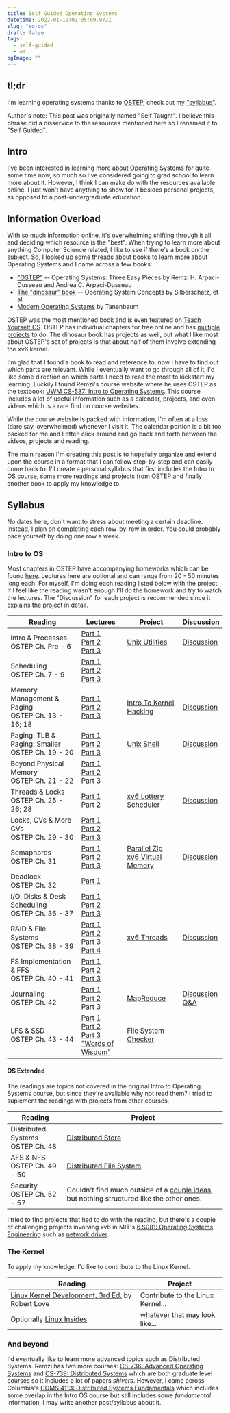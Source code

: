 ```yaml
---
title: Self Guided Operating Systems
datetime: 2022-01-12T02:05:09.972Z
slug: "sg-os"
draft: false
tags:
  - self-guided
  - os
ogImage: ""
---
```


## tl;dr

I'm learning operating systems thanks to [OSTEP](https://pages.cs.wisc.edu/~remzi/OSTEP/), check out my ["syllabus"](#syllabus).

Author's note: This post was originally named "Self Taught". I believe this phrase did a disservice to the resources mentioned here so I renamed it to "Self Guided".

## Intro

I've been interested in learning more about Operating Systems for quite some time now, so much so I've considered going to grad school to learn more about it. However, I think I can make do with the resources available online. I just won't have anything to show for it besides personal projects, as opposed to a post-undergraduate education.

## Information Overload

With so much information online, it's overwhelming shifting through it all and deciding which resource is the "best". When trying to learn more about anything Computer Science related, I like to see if there's a book on the subject. So, I looked up some threads about books to learn more about Operating Systems and I came across a few books:

- ["OSTEP"](https://pages.cs.wisc.edu/~remzi/OSTEP/) -- Operating Systems: Three Easy Pieces by Remzi H. Arpaci-Dusseau and Andrea C. Arpaci-Dusseau
- [The "dinosaur" book](https://codex.cs.yale.edu/avi/os-book/OS10/index.html) -- Operating System Concepts by Silberschatz, et al.
- [Modern Operating Systems](https://www.pearson.com/us/higher-education/program/Tanenbaum-Modern-Operating-Systems-4th-Edition/PGM80736.html) by Tanenbaum

OSTEP was the most mentioned book and is even featured on [Teach Yourself CS](https://teachyourselfcs.com/#operating-systems). OSTEP has individual chapters for free online and has [multiple projects](https://github.com/remzi-arpacidusseau/ostep-projects) to do. The dinosaur book has projects as well, but what I like most about OSTEP's set of projects is that about half of them involve extending the xv6 kernel.

I'm glad that I found a book to read and reference to, now I have to find out which parts are relevant. While I eventually want to go through all of it, I'd like some direction on which parts I need to read the most to kickstart my learning. Luckily I found Remzi's course website where he uses OSTEP as the textbook: [UWM CS-537: Intro to Operating Systems](https://pages.cs.wisc.edu/~remzi/Classes/537/Spring2018/). This course includes a lot of useful information such as a calendar, projects, and even videos which is a rare find on course websites.

While the course website is packed with information, I'm often at a loss (dare say, overwhelmed) whenever I visit it. The calendar portion is a bit too packed for me and I often click around and go back and forth between the videos, projects and reading.

The main reason I'm creating this post is to hopefully organize and extend upon the course in a format that I can follow step-by-step and can easily come back to. I'll create a personal syllabus that first includes the Intro to OS course, some more readings and projects from OSTEP and finally another book to apply my knowledge to.

## Syllabus

No dates here, don't want to stress about meeting a certain deadline. Instead, I plan on completing each row-by-row in order. You could probably pace yourself by doing one row a week.

### Intro to OS

Most chapters in OSTEP have accompanying homeworks which can be found [here](https://github.com/remzi-arpacidusseau/ostep-homework/). Lectures here are optional and can range from 20 - 50 minutes long each. For myself, I'm doing each reading listed below with the project. If I feel like the reading wasn't enough I'll do the homework and try to watch the lectures. The "Discussion" for each project is recommended since it explains the project in detail.

| Reading                                             | Lectures                                                                                                                                                                        | Project                                                                                                                                                                                                    | Discussion                                                                        |
| --------------------------------------------------- | ------------------------------------------------------------------------------------------------------------------------------------------------------------------------------- | ---------------------------------------------------------------------------------------------------------------------------------------------------------------------------------------------------------- | --------------------------------------------------------------------------------- |
| Intro & Processes<br>OSTEP Ch. Pre - 6              | [Part 1](https://www.youtube.com/watch?v=3uMbb9dLtlE)<br>[Part 2](https://www.youtube.com/watch?v=K4qbAiC77Yo)<br>[Part 3](https://www.youtube.com/watch?v=LVxN7ZkGh3w)         | [Unix Utilities](https://github.com/remzi-arpacidusseau/ostep-projects/tree/master/initial-utilities)                                                                                                      | [Discussion](https://www.youtube.com/watch?v=rgcq9x8LtGQ)                         |
| Scheduling<br>OSTEP Ch. 7 - 9                       | [Part 1](https://www.youtube.com/watch?v=oTd72Yp2m8w)<br>[Part 2](https://www.youtube.com/watch?v=Q09UgVfragU)<br>[Part 3](https://www.youtube.com/watch?v=fin5-82L-r8)         |
| Memory Management & Paging<br>OSTEP Ch. 13 - 16; 18 | [Part 1](https://youtu.be/cAiwISFta4g)<br>[Part 2](https://youtu.be/I0RIlSN0DzM)<br>[Part 3](https://youtu.be/0WVoWlOT-kY)                                                      | [Intro To Kernel Hacking](https://github.com/remzi-arpacidusseau/ostep-projects/tree/master/initial-xv6)                                                                                                   | [Discussion](https://www.youtube.com/watch?v=vR6z2QGcoo8)                         |
| Paging: TLB & Paging: Smaller<br>OSTEP Ch. 19 - 20  | [Part 1](https://youtu.be/wAx_h3HkIX0)<br>[Part 2](https://youtu.be/7BOXM2XgGO4)<br>[Part 3](https://youtu.be/LprKOBsALGA)                                                      | [Unix Shell](https://github.com/remzi-arpacidusseau/ostep-projects/tree/master/processes-shell)                                                                                                            | [Discussion](https://youtu.be/76PfvXTwF04)                                        |
| Beyond Physical Memory<br>OSTEP Ch. 21 - 22         | [Part 1](https://youtu.be/wAx_h3HkIX0)<br>[Part 2](https://youtu.be/7BOXM2XgGO4)<br>[Part 3](https://youtu.be/LprKOBsALGA)                                                      |
| Threads & Locks<br>OSTEP Ch. 25 - 26; 28            | [Part 1](https://www.youtube.com/watch?v=ggPkFxOTwHY)<br>[Part 2](https://www.youtube.com/watch?v=4tPXkN5nRQs)                                                                  | [xv6 Lottery Scheduler](https://github.com/remzi-arpacidusseau/ostep-projects/tree/master/scheduling-xv6-lottery)                                                                                          | [Discussion](https://www.youtube.com/watch?v=eYfeOT1QYmg)                         |
| Locks, CVs & More CVs<br>OSTEP Ch. 29 - 30          | [Part 1](https://www.youtube.com/watch?v=4PghlMdp9cU)<br>[Part 2](https://www.youtube.com/watch?v=hivv8F-LjzY)<br>[Part 3](https://youtu.be/BoLYvNp2Lc4)                        |
| Semaphores<br>OSTEP Ch. 31                          | [Part 1](https://youtu.be/U1LfmL7f1h8)<br>[Part 2](https://youtu.be/cuY8r8RXqAY)<br>[Part 3](https://youtu.be/WVHRaqom0yo)                                                      | [Parallel Zip](https://github.com/remzi-arpacidusseau/ostep-projects/tree/master/concurrency-pzip)<br>[xv6 Virtual Memory](https://github.com/remzi-arpacidusseau/ostep-projects/tree/master/vm-xv6-intro) | [Discussion](https://www.youtube.com/watch?v=z6dqk6iBBRY)                         |
| Deadlock<br>OSTEP Ch. 32                            | [Part 1](https://youtu.be/Fnp_K63ss44)                                                                                                                                          |                                                                                                                                                                                                            |                                                                                   |
| I/O, Disks & Desk Scheduling<br>OSTEP Ch. 36 - 37   | [Part 1](https://youtu.be/SQz2CTpI-NM)<br>[Part 2](https://youtu.be/15dJR01z82k)<br>[Part 3](https://youtu.be/yErUVST4Fv0)                                                      |                                                                                                                                                                                                            |                                                                                   |
| RAID & File Systems<br>OSTEP Ch. 38 - 39            | [Part 1](https://youtu.be/XF0mKxLrSVs)<br>[Part 2](https://youtu.be/h3WKYo1B19U)<br>[Part 3](https://youtu.be/Mn9g9XWec28)<br>[Part 4](https://youtu.be/EDFoFlzZ8_w)            | [xv6 Threads](https://github.com/remzi-arpacidusseau/ostep-projects/tree/master/concurrency-xv6-threads)                                                                                                   | [Discussion](https://www.youtube.com/watch?v=G9nW9UbkT7s)                         |
| FS Implementation & FFS<br>OSTEP Ch. 40 - 41        | [Part 1](https://youtu.be/QMjJlCqUYW4)<br>[Part 2](https://youtu.be/87vv7nVdTDA)<br>[Part 3](https://youtu.be/5n0AdNuBObU)                                                      |                                                                                                                                                                                                            |                                                                                   |
| Journaling<br>OSTEP Ch. 42                          | [Part 1](https://youtu.be/piwPJ0sLV0Y)<br>[Part 2](https://youtu.be/MgnQV-ss1wc)<br>[Part 3](https://youtu.be/wwvMNItRyl8)                                                      | [MapReduce](https://github.com/remzi-arpacidusseau/ostep-projects/tree/master/concurrency-mapreduce)                                                                                                       | [Discussion](https://youtu.be/tSiJ_oBSOZE)<br>[Q&A](https://youtu.be/jVmWrr8y0Uw) |
| LFS & SSD<br>OSTEP Ch. 43 - 44                      | [Part 1](https://youtu.be/59XSFnXQ-9Q)<br>[Part 2](https://youtu.be/6fbm9u7__L0)<br>[Part 3](https://youtu.be/vvttbstRdj8)<br>["Words of Wisdom"](https://youtu.be/sKTyhqvTUBU) | [File System Checker](https://github.com/remzi-arpacidusseau/ostep-projects/tree/master/filesystems-checker)                                                                                               |                                                                                   |

#### OS Extended

The readings are topics not covered in the original Intro to Operating Systems course, but since they're available why not read them? I tried to suplement the readings with projects from other courses.

| Reading                             | Project                                                                                                                                                          |
| ----------------------------------- | ---------------------------------------------------------------------------------------------------------------------------------------------------------------- |
| Distributed Systems<br>OSTEP Ch. 48 | [Distributed Store](http://cs.brown.edu/courses/csci1310/2020/assign/projects/project5.html)                                                                     |
| AFS & NFS<br>OSTEP Ch. 49 - 50      | [Distributed File System](https://github.com/remzi-arpacidusseau/ostep-projects/tree/master/filesystems-distributed)                                             |
| Security<br>OSTEP Ch. 52 - 57       | Couldn't find much outside of a [couple ideas](https://people.eecs.berkeley.edu/~daw/teaching/cs261-f04/projs.html), but nothing structured like the other ones. |

I tried to find projects that had to do with the reading, but there's a couple of challenging projects involving xv6 in MIT's [6.S081: Operating Systems Engineering](https://pdos.csail.mit.edu/6.S081/2020/) such as [network driver](https://pdos.csail.mit.edu/6.S081/2020/labs/net.html).

### The Kernel

To apply my knowledge, I'd like to contribute to the Linux Kernel.

| Reading                                                                                                                          | Project                           |
| -------------------------------------------------------------------------------------------------------------------------------- | --------------------------------- |
| [Linux Kernel Development, 3rd Ed.](https://www.oreilly.com/library/view/linux-kernel-development/9780768696974/) by Robert Love | Contribute to the Linux Kernel... |
| Optionally [Linux Insides](https://0xax.gitbooks.io/linux-insides/content/)                                                      | whatever that may look like...    |

### And beyond

I'd eventually like to learn more advanced topics such as Distributed Systems. Remzi has two more courses: [CS-736: Advanced Operating Systems](https://pages.cs.wisc.edu/~remzi/Classes/736/Spring2014/) and [CS-739: Distributed Systems](https://pages.cs.wisc.edu/~remzi/Classes/739/Fall2018/) which are both graduate level courses so it includes a lot of papers _shivers_. However, I came across Columbia's [COMS 4113: Distributed Systems Fundamentals](https://systems.cs.columbia.edu/ds1-class/01-lectures/) which includes some overlap in the Intro OS course but still includes some _fundamental_ information, I may write another post/syllabus about it.
